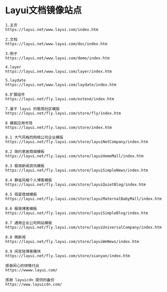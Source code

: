 # Layui文档镜像站点

    1.主页
    https://layui.net/www.layui.com/index.htm

    2.文档
    https://layui.net/www.layui.com/doc/index.htm

    3.例子
    https://layui.net/www.layui.com/demo/index.htm

    4.layer
    https://layui.net/www.layui.com/layer/index.htm

    5.laydate
    https://layui.net/www.layui.com/laydate/index.htm

    6.扩展组件
    https://layui.net/fly.layui.com/extend/index.htm

    7.基于 layui 的极简社区模版
    https://layui.net/fly.layui.com/store/fly/index.htm

    8 模板应用市场
    https://layui.net/fly.layui.com/store/index.htm

    8.1 大气风格的网络公司企业模版
    https://layui.net/fly.layui.com/store/layuiNetCompany/index.htm

    8.2 简约家居商城模板
    https://layui.net/fly.layui.com/store/layuiHomeMall/index.htm

    8.3 极简新闻资讯模板
    https://layui.net/fly.layui.com/store/layuiSimpleNews/index.htm

    8.4 静谧风格个人博客模板
    https://layui.net/fly.layui.com/store/layuiQuietBlog/index.htm

    8.5 母婴商城模板
    https://layui.net/fly.layui.com/store/layuiMaternalBabyMall/index.htm

    8.6 极简博客模板
    https://layui.net/fly.layui.com/store/layuiSimpleBlog/index.htm

    8.7 通用企业公司网站模板
    https://layui.net/fly.layui.com/store/layuiUniversalCompany/index.htm

    8.8 微新闻
    https://layui.net/fly.layui.com/store/layuiWeNews/index.htm

    8.9 闲言轻博客模块
    https://layui.net/fly.layui.com/store/xianyan/index.htm

    感谢闲心的倾情付出
    https://wwww.layui.com/

    感谢 layuicdn 提供的备份
    https://www.layuicdn.com/